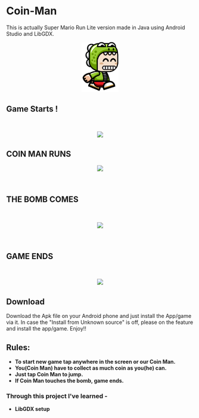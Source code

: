 # Coin-Man
This is actually Super Mario Run Lite version made in Java using Android Studio and LibGDX.
<p align="center">
     <img src="https://github.com/AArgharupa/COINMAN/blob/master/android/res/drawable-hdpi/frame.png" alt="Screenshot Assistant" width="20%">
</p>

## Game Starts !
</br>
<P align="center">
     <img src="https://github.com/AArgharupa/Coin-Man-APK/blob/master/coinManScreenShots/Screenshot_1600718548.png"    height="500">
</P>

## COIN MAN RUNS

<p align="center">
     <img src="https://github.com/AArgharupa/Coin-Man-APK/blob/master/coinManScreenShots/Screenshot_1600718590.png"    height="500">
</p>
</br>

## THE BOMB COMES 

</br>

<p align="center">
     <img src="https://github.com/AArgharupa/Coin-Man-APK/blob/master/coinManScreenShots/Screenshot_1600718632.png"    height="500">
</p>
</BR>

## GAME ENDS

</br>

<p align="center">
     <img src="https://github.com/AArgharupa/Coin-Man-APK/blob/master/coinManScreenShots/Screenshot_1600718593.png"    height="500">
</p>



## Download
Download the Apk file on your Android phone and just install the  App/game via it. In case the "Install from Unknown source" is off, please on the feature and install the app/game. Enjoy!!

## Rules:
* **To start new game tap anywhere in the screen or our Coin Man.**
* **You(Coin Man) have to collect as much coin as you(he) can.**
* **Just tap Coin Man to jump.**
* **If Coin Man touches the bomb, game ends.**




### Through this project I've learned -
* **LibGDX setup**
